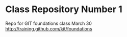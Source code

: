 # Class Repository Number 1
Repo for GIT foundations class March 30 http://training.github.com/kit/foundations
